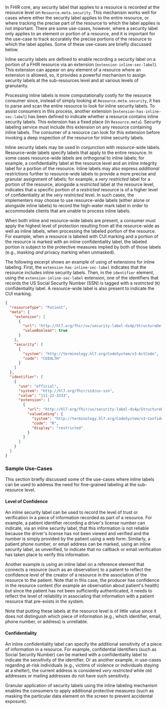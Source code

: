 In FHIR core, any security label that applies to a resource is recorded at the resource level on `Resource.meta.security`. This mechanism works well for cases where either the security label applies to the entire resource, or where tracking the precise part of the resource to which the label applies is not important.
There are some use-cases, however, where a security label only applies to an element or portion of a resource, and it is important for the use-case to track accurately the precise portions of the resource to which the label applies. Some of these use-cases are briefly discussed below.

Inline security labels are defined to enable recording a security label on a portion of a FHIR resource via an extension (`extension-inline-sec-label`). This extension can appear on any element of a resource where an extension is allowed, so, it provides a powerful mechanism to assign security labels at the sub-resources level and at various levels of granularity.

Processing inline labels is more computationally costly for the resource consumer since, instead of simply looking at `Resource.meta.security`, it has to parse and scan the entire resource to look for inline security labels. To assist consumers in this process, another extension (`extension-has-inline-sec-label`) has been defined to indicate whether a resource contains inline security labels. This extension has a fixed place (in `Resource.meta`). Security labeling service must include this extension on any resource containing inline labels. The consumer of a resource can look for this extension before invoking a deep inspection of the resource for inline security labels.

Inline security labels may be used in conjunction with resource-wide labels. Resource-wide labels specify labels that apply to the entire resource. In some cases resource-wide labels are orthogonal to inline labels; for example, a confidentiality label at the resource level and an inline integrity label for a portion of the resource. Inline labels may also express _additional_ restrictions further to resource-wide labels to provide a more precise and granular assignment of labels; for example, a _very restricted_ label for a portion of the resource, alongside a _restricted_ label at the resource level, indicates that a specific portion of a _restricted_ resource is of a higher level of confidentiality at the _very restricted_ level. In such cases, the implementers may choose to use resource-wide labels (either alone or alongside inline labels) to record the high-water mark label in order to accommodate clients that are unable to process inline labels.

When both inline and resource-wide labels are present, a consumer must apply the highest level of protection resulting from all the resource-wide as well as inline labels, when processing the labeled portion of the resource. For example, when a resource is labeled with CUI marking and a portion of the resource is marked with an inline confidentiality label, the labeled portion is subject to the protective measures implied by both of those labels (e.g., masking _and_ privacy marking when unmasked).

The following excerpt shows an example of using of extensions for inline labeling. First, the `extension-has-inline-sec-label` indicates that the resource includes inline security labels. Then, in the `identifier` element, using the `extension-inline-sec-label` extension, one of the identifiers that records the US Social Security Number (SSN) is tagged with a _restricted_ (`R`) confidentiality label. A resource-wide label is also present to indicate the CUI marking.

```json
{
  "resourceType": "Patient",
  "meta": {
    "extension": [
      {
        "url": "http://hl7.org/fhir/uv/security-label-ds4p/StructureDefinition/extension-has-inline-sec-label",
        "valueBoolean": true
      }
    ],
    "security": [
      {
        "system": "http://terminology.hl7.org/CodeSystem/v3-ActCode",
        "code": "CUIHLTH"
      }
    ]
  },
  "identifier": [
    {
      "use": "official",
      "system": "http://hl7.org/fhir/sid/us-ssn",
      "value": "111-22-3333",
      "extension": [
        {
          "url": "http://hl7.org/fhir/uv/security-label-ds4p/StructureDefinition/extension-inline-sec-label",
          "valueCoding": {
            "system": "http://terminology.hl7.org/CodeSystem/v3-Confidentiality",
            "code": "R",
            "display": "restricted"
          }
        }
      ]
    }
  ]
}
```

### Sample Use-Cases

This section briefly discussed some of the use-cases where inline labels can be used to address the need for fine-grained labeling at the sub-resource level.

#### Level of Confidence

An inline security label can be used to record the level of trust or verification in a piece of information recorded as part of a resource. For example, a patient identifier recording a driver's license number can indicate, via an inline security label, that this information is not reliable because the driver's license has not been viewed and verified and the number is simply provided by the patient using a web form. Similarly, a patient phone number, or email address can be marked, using an inline security label, as unverified, to indicate that no callback or email verification has taken place to verify this information.

Another example is using an inline label on a reference element that connects a resource (such as an observation) to a patient to reflect the confidence level of the creator of a resource in the association of the resource to the patient. Note that in this case, the producer has confidence in the resource content (for example an observation about patient's health) but since the patient has not been sufficiently authenticated, it needs to reflect the level of reliability in associating that information with a patient resource that pre-exists in the system.

Note that putting these labels at the resource level is of little value since it does not distinguish which piece of information (e.g., which identifier, email, phone number, or address) is unreliable.

#### Confidentiality

An inline confidentiality label can specify the additional sensitivity of a piece of information in a resource. For example, confidential identifiers (such as Social Security Number) can be marked with a confidentiality label to indicate the sensitivity of the identifier. Or as another example, in use-cases regarding at-risk individuals (e.g., victims of violence or individuals staying at a shelter), the current address is considered _very restricted_ while old addresses or mailing addresses do not have such sensitivity.

Granular application of security labels using the inline labeling mechanism enables the consumers to apply additional protective measures (such as masking the particular data element on the screen to prevent accidental exposure).
